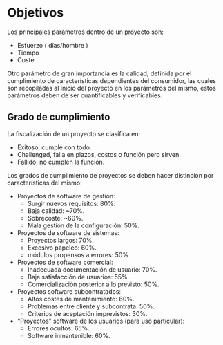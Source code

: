 # Objetivos
Los principales parámetros dentro de un proyecto son:
- Esfuerzo ( días/hombre )
- Tiempo
- Coste

Otro parámetro de gran importancia es la calidad, definida por el cumplimiento de características dependientes del consumidor, las cuales son recopiladas al inicio del proyecto en los parámetros del mismo, estos parámetros deben de ser cuantificables y verificables.

## Grado de cumplimiento
La fiscalización de un proyecto se clasifica en:
- Exitoso, cumple con todo.
- Challenged, falla en plazos, costos o función pero sirven.
- Fallido, no cumplen la función.

Los grados de cumplimiento de proyectos se deben hacer distinción por características del mismo:
- Proyectos de software de gestión:
	- Surgir nuevos requisitos: 80%.
	- Baja calidad: ~70%.
	- Sobrecoste: ~60%.
	- Mala gestión de la configuración: 50%.
- Proyectos de software de sistemas:
	- Proyectos largos: 70%.
	- Excesivo papeleo: 60%.
	- módulos propensos a errores: 50%
- Proyectos de software comercial:
	- Inadecuada documentación de usuario: 70%.
	- Baja satisfacción de usuarios: 55%.
	- Comercialización posterior a lo previsto: 50%.
- Proyectos software subcontratados:
	- Altos costes de mantenimiento: 60%.
	- Problemas entre cliente y subcontrata: 50%.
	- Criterios de aceptación imprevistos: 30%.
- “Proyectos” software de los usuarios (para uso particular):
	- Errores ocultos: 65%.
	- Software inmantenible: 60%.

